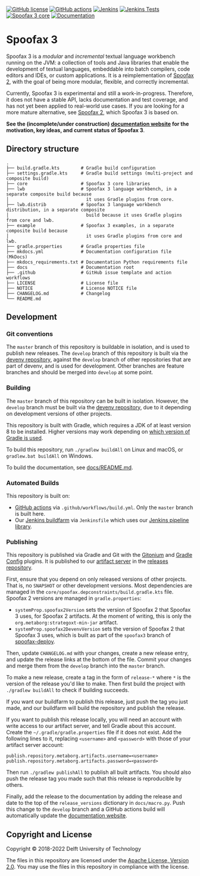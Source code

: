 [![GitHub license](https://img.shields.io/github/license/metaborg/spoofax-pie)](https://github.com/metaborg/spoofax-pie/blob/master/LICENSE)
[![GitHub actions](https://img.shields.io/github/workflow/status/metaborg/spoofax-pie/Build?label=GitHub%20actions)](https://github.com/metaborg/spoofax-pie/actions/workflows/build.yml)
[![Jenkins](https://img.shields.io/jenkins/build/https/buildfarm.metaborg.org/job/metaborg/job/spoofax-pie/job/master?label=Jenkins)](https://buildfarm.metaborg.org/job/metaborg/job/spoofax-pie/job/master/lastBuild)
[![Jenkins Tests](https://img.shields.io/jenkins/tests/https/buildfarm.metaborg.org/job/metaborg/job/spoofax-pie/job/master?label=Jenkins%20tests)](https://buildfarm.metaborg.org/job/metaborg/job/spoofax-pie/job/master/lastBuild/testReport/)
[![Spoofax 3 core](https://img.shields.io/maven-metadata/v?label=spoofax.core&metadataUrl=https%3A%2F%2Fartifacts.metaborg.org%2Fcontent%2Frepositories%2Freleases%2Forg%2Fmetaborg%2Fspoofax.core%2Fmaven-metadata.xml)](https://mvnrepository.com/artifact/org.metaborg/spoofax.core?repo=metaborg-releases)
[![Documentation](https://img.shields.io/badge/docs-latest-brightgreen)](https://metaborg.github.io/spoofax-pie/develop/)

# Spoofax 3

Spoofax 3 is a _modular_ and _incremental_ textual language workbench running on the JVM: a collection of tools and Java libraries that enable the development of textual languages, embeddable into batch compilers, code editors and IDEs, or custom applications.
It is a reimplementation of [Spoofax 2](http://spoofax.org), with the goal of being more modular, flexible, and correctly incremental.

Currently, Spoofax 3 is experimental and still a work-in-progress.
Therefore, it does not have a stable API, lacks documentation and test coverage, and has not yet been applied to real-world use cases.
If you are looking for a more mature alternative, see [Spoofax 2](http://spoofax.org), which Spoofax 3 is based on.

**See the (incomplete/under construction) [documentation website](https://metaborg.github.io/spoofax-pie/develop/) for the motivation, key ideas, and current status of Spoofax 3**.

## Directory structure

```
.
├── build.gradle.kts        # Gradle build configuration
├── settings.gradle.kts     # Gradle build settings (multi-project and composite build)
├── core                    # Spoofax 3 core libraries
├── lwb                     # Spoofax 3 language workbench, in a separate composite build because
│                             it uses Gradle plugins from core.
├── lwb.distrib             # Spoofax 3 language workbench distribution, in a separate composite
│                             build because it uses Gradle plugins from core and lwb.
├── example                 # Spoofax 3 examples, in a separate composite build because
│                             it uses Gradle plugins from core and lwb.
├── gradle.properties       # Gradle properties file
├── mkdocs.yml              # Documentation configuration file (MkDocs)
├── mkdocs_requirements.txt # Documentation Python requirements file
├── docs                    # Documentation root
├── .github                 # GitHub issue template and action workflows
├── LICENSE                 # License file
├── NOTICE                  # License NOTICE file
├── CHANGELOG.md            # Changelog
└── README.md
```

## Development

### Git conventions

The `master` branch of this repository is buildable in isolation, and is used to publish new releases.
The `develop` branch of this repository is built via the [devenv repository](https://github.com/metaborg/devenv), against the `develop` branch of other repositories that are part of devenv, and is used for development.
Other branches are feature branches and should be merged into `develop` at some point.

### Building

The `master` branch of this repository can be built in isolation.
However, the `develop` branch must be built via the [devenv repository](https://github.com/metaborg/devenv), due to it depending on development versions of other projects.

This repository is built with Gradle, which requires a JDK of at least version 8 to be installed. Higher versions may work depending on [which version of Gradle is used](https://docs.gradle.org/current/userguide/compatibility.html).

To build this repository, run `./gradlew buildAll` on Linux and macOS, or `gradlew.bat buildAll` on Windows.

To build the documentation, see [docs/README.md](docs/README.md).

### Automated Builds

This repository is built on:
- [GitHub actions](https://github.com/metaborg/spoofax-pie/actions/workflows/build.yml) via `.github/workflows/build.yml`. Only the `master` branch is built here.
- Our [Jenkins buildfarm](https://buildfarm.metaborg.org/view/Devenv/job/metaborg/job/spoofax-pie/) via `Jenkinsfile` which uses our [Jenkins pipeline library](https://github.com/metaborg/jenkins.pipeline/).

### Publishing

This repository is published via Gradle and Git with the [Gitonium](https://github.com/metaborg/gitonium) and [Gradle Config](https://github.com/metaborg/gradle.config) plugins.
It is published to our [artifact server](https://artifacts.metaborg.org) in the [releases repository](https://artifacts.metaborg.org/content/repositories/releases/).

First, ensure that you depend on only released versions of other projects. That is, no `SNAPSHOT` or other development versions.
Most dependencies are managed in the `core/spoofax.depconstraints/build.gradle.kts` file.
Spoofax 2 versions are managed in `gradle.properties`:
- `systemProp.spoofax2Version` sets the version of Spoofax 2 that Spoofax 3 uses, for Spoofax 2 artifacts. At the moment of writing, this is only the `org.metaborg:strategoxt-min-jar` artifact.
- `systemProp.spoofax2DevenvVersion` sets the version of Spoofax 2 that Spoofax 3 uses, which is built as part of the `spoofax3` branch of [spoofax-deploy](https://github.com/metaborg/spoofax-deploy/tree/spoofax3/gradle).

Then, update `CHANGELOG.md` with your changes, create a new release entry, and update the release links at the bottom of the file.
Commit your changes and merge them from the `develop` branch into the `master` branch.

To make a new release, create a tag in the form of `release-*` where `*` is the version of the release you'd like to make.
Then first build the project with `./gradlew buildAll` to check if building succeeds.

If you want our buildfarm to publish this release, just push the tag you just made, and our buildfarm will build the repository and publish the release.

If you want to publish this release locally, you will need an account with write access to our artifact server, and tell Gradle about this account.
Create the `~/.gradle/gradle.properties` file if it does not exist.
Add the following lines to it, replacing `<username>` and `<password>` with those of your artifact server account:
```
publish.repository.metaborg.artifacts.username=<username>
publish.repository.metaborg.artifacts.password=<password>
```
Then run `./gradlew publishAll` to publish all built artifacts.
You should also push the release tag you made such that this release is reproducible by others.

Finally, add the release to the documentation by adding the release and date to the top of the `release_versions` dictionary in `docs/macro.py`.
Push this change to the `develop` branch and a GitHub actions build will automatically update the [documentation website](https://metaborg.github.io/spoofax-pie/develop/download/).

## Copyright and License

Copyright © 2018-2022 Delft University of Technology

The files in this repository are licensed under the [Apache License, Version 2.0](https://www.apache.org/licenses/LICENSE-2.0).
You may use the files in this repository in compliance with the license.
